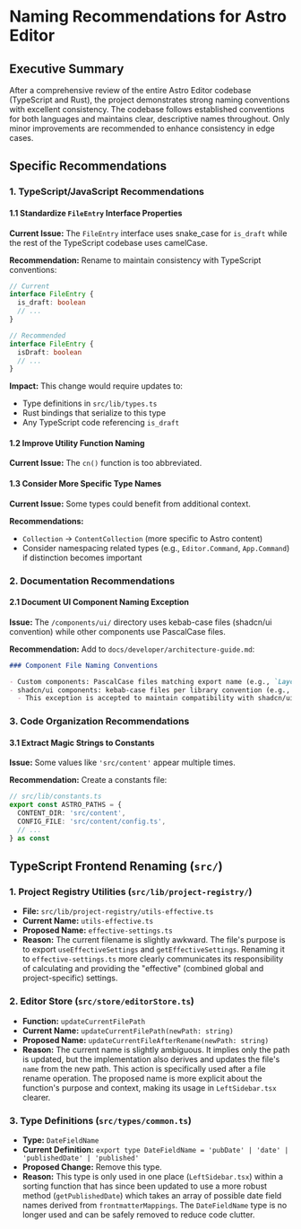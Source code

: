# Naming Recommendations for Astro Editor

## Executive Summary

After a comprehensive review of the entire Astro Editor codebase (TypeScript and Rust), the project demonstrates strong naming conventions with excellent consistency. The codebase follows established conventions for both languages and maintains clear, descriptive names throughout. Only minor improvements are recommended to enhance consistency in edge cases.

## Specific Recommendations

### 1. TypeScript/JavaScript Recommendations

#### 1.1 Standardize `FileEntry` Interface Properties

**Current Issue:** The `FileEntry` interface uses snake_case for `is_draft` while the rest of the TypeScript codebase uses camelCase.

**Recommendation:** Rename to maintain consistency with TypeScript conventions:

```typescript
// Current
interface FileEntry {
  is_draft: boolean
  // ...
}

// Recommended
interface FileEntry {
  isDraft: boolean
  // ...
}
```

**Impact:** This change would require updates to:

- Type definitions in `src/lib/types.ts`
- Rust bindings that serialize to this type
- Any TypeScript code referencing `is_draft`

#### 1.2 Improve Utility Function Naming

**Current Issue:** The `cn()` function is too abbreviated.

#### 1.3 Consider More Specific Type Names

**Current Issue:** Some types could benefit from additional context.

**Recommendations:**

- `Collection` → `ContentCollection` (more specific to Astro content)
- Consider namespacing related types (e.g., `Editor.Command`, `App.Command`) if distinction becomes important

### 2. Documentation Recommendations

#### 2.1 Document UI Component Naming Exception

**Issue:** The `/components/ui/` directory uses kebab-case files (shadcn/ui convention) while other components use PascalCase files.

**Recommendation:** Add to `docs/developer/architecture-guide.md`:

```markdown
### Component File Naming Conventions

- Custom components: PascalCase files matching export name (e.g., `Layout.tsx`)
- shadcn/ui components: kebab-case files per library convention (e.g., `alert-dialog.tsx`)
  - This exception is accepted to maintain compatibility with shadcn/ui tooling
```

### 3. Code Organization Recommendations

#### 3.1 Extract Magic Strings to Constants

**Issue:** Some values like `'src/content'` appear multiple times.

**Recommendation:** Create a constants file:

```typescript
// src/lib/constants.ts
export const ASTRO_PATHS = {
  CONTENT_DIR: 'src/content',
  CONFIG_FILE: 'src/content/config.ts',
  // ...
} as const
```

## TypeScript Frontend Renaming (`src/`)

### 1. Project Registry Utilities (`src/lib/project-registry/`)

- **File:** `src/lib/project-registry/utils-effective.ts`
- **Current Name:** `utils-effective.ts`
- **Proposed Name:** `effective-settings.ts`
- **Reason:** The current filename is slightly awkward. The file's purpose is to export `useEffectiveSettings` and `getEffectiveSettings`. Renaming it to `effective-settings.ts` more clearly communicates its responsibility of calculating and providing the "effective" (combined global and project-specific) settings.

### 2. Editor Store (`src/store/editorStore.ts`)

- **Function:** `updateCurrentFilePath`
- **Current Name:** `updateCurrentFilePath(newPath: string)`
- **Proposed Name:** `updateCurrentFileAfterRename(newPath: string)`
- **Reason:** The current name is slightly ambiguous. It implies only the path is updated, but the implementation also derives and updates the file's `name` from the new path. This action is specifically used after a file rename operation. The proposed name is more explicit about the function's purpose and context, making its usage in `LeftSidebar.tsx` clearer.

### 3. Type Definitions (`src/types/common.ts`)

- **Type:** `DateFieldName`
- **Current Definition:** `export type DateFieldName = 'pubDate' | 'date' | 'publishedDate' | 'published'`
- **Proposed Change:** Remove this type.
- **Reason:** This type is only used in one place (`LeftSidebar.tsx`) within a sorting function that has since been updated to use a more robust method (`getPublishedDate`) which takes an array of possible date field names derived from `frontmatterMappings`. The `DateFieldName` type is no longer used and can be safely removed to reduce code clutter.
